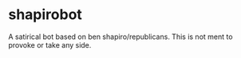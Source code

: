 # shapirobot
A satirical bot based on ben shapiro/republicans. This is not ment to provoke or take any side.
